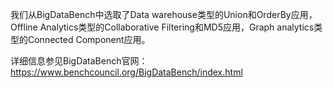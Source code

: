 我们从BigDataBench中选取了Data warehouse类型的Union和OrderBy应用，Offline Analytics类型的Collaborative Filtering和MD5应用，Graph analytics类型的Connected Component应用。

详细信息参见BigDataBench官网：https://www.benchcouncil.org/BigDataBench/index.html
